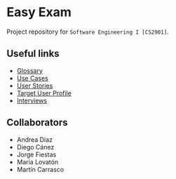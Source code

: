 # Easy Exam

Project repository for `Software Engineering I [CS2901]`. 

## Useful links

+ [Glossary](docs/GLOSSARY.md)
+ [Use Cases](docs/use-cases.md)
+ [User Stories](docs/user-stories.md)
+ [Target User Profile](docs/target-user-profile.md)
+ [Interviews](docs/interviews)

## Collaborators

+ Andrea Diaz
+ Diego Cánez
+ Jorge Fiestas
+ María Lovatón
+ Martín Carrasco
